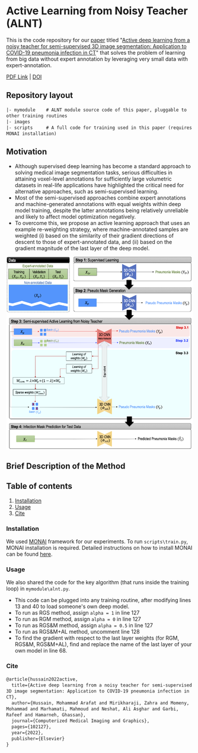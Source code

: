 # Active Learning from Noisy Teacher (ALNT)

This is the code repository for our [paper](#cite) titled "[Active deep learning from a noisy teacher for semi-supervised 3D image segmentation: Application to COVID-19 pneumonia infection in CT](https://www.sciencedirect.com/science/article/pii/S0895611122000970)" that solves the problem of learning from big data without expert annotation by leveraging very small data with expert-annotation.  

[PDF Link](https://www.cs.sfu.ca/~hamarneh/ecopy/cmig2022.pdf) | [DOI](https://doi.org/10.1016/j.compmedimag.2022.102127)

## Repository layout
```
|- mymodule    # ALNT module source code of this paper, pluggable to other training routines
|- images
|- scripts     # A full code for training used in this paper (requires MONAI installation) 
```

## Motivation

- Although supervised deep learning has become a standard approach to solving medical image segmentation tasks, serious difficulties in attaining voxel-level annotations for sufficiently large volumetric datasets in real-life applications have highlighted the critical need for alternative approaches, such as semi-supervised learning.
- Most of the semi-supervised approaches combine expert annotations and machine-generated annotations with equal weights within deep model training, despite the latter annotations being relatively unreliable and likely to affect model optimization negatively. 
- To overcome this, we propose an active learning approach that uses an example re-weighting strategy, where machine-annotated samples are weighted (i) based on the similarity of their gradient directions of descent to those of expert-annotated data, and (ii) based on the gradient magnitude of the last layer of the deep model. 

![](images/Fig.png)

## Brief Description of the Method


## Table of contents
1. [Installation](#installation)
2. [Usage](#usage)
4. [Cite](#cite)


<a name="installation"></a>
### Installation
We used [MONAI](https://github.com/Project-MONAI/MONAI) framework for our experiments. To run ```scripts\train.py```, MONAI installation is required. Detailed instructions on how to install MONAI can be found [here](https://docs.monai.io/en/latest/installation.html).  


<a name="usage"></a>
### Usage
We also shared the code for the key algorithm (that runs inside the training loop) in ```mymodule\alnt.py```. 
- This code can be plugged into any training routine, after modifying lines 13 and 40 to load someone's own deep model. 
- To run as RGS method, assign ```alpha = 1``` in line 127 
- To run as RGM method, assign ```alpha = 0``` in line 127
- To run as RGS&M method, assign ```alpha = 0.5``` in line 127
- To run as RGS&M+AL method, uncomment line 128
- To find the gradient with respect to the last layer weights (for RGM, RGS&M, RGS&M+AL), find and replace the name of the last layer of your own model in line 68.

<a name="cite"></a>
### Cite
```bibtext
@article{hussain2022active,
  title={Active deep learning from a noisy teacher for semi-supervised 3D image segmentation: Application to COVID-19 pneumonia infection in CT},
  author={Hussain, Mohammad Arafat and Mirikharaji, Zahra and Momeny, Mohammad and Marhamati, Mahmoud and Neshat, Ali Asghar and Garbi, Rafeef and Hamarneh, Ghassan},
  journal={Computerized Medical Imaging and Graphics},
  pages={102127},
  year={2022},
  publisher={Elsevier}
}
```
